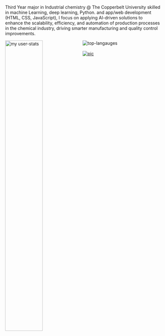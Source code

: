
Third  Year major in Industrial chemistry @ The Copperbelt University skilled in machine Learning, deep learning, Python. 
and app/web development (HTML, CSS, JavaScript), I focus on applying AI-driven solutions to enhance the scalability, efficiency, and automation of production processes in the chemical industry, driving smarter manufacturing and quality control improvements.

<img alt="my user-stats" align="left" width="49%" src="https://github-readme-stats.vercel.app/api?username=Fortune-Siwakwi&show_icons=true">
<img alt="top-langauges" src="https://github-readme-stats.vercel.app/api/top-langs/?username=Fortune-Siwakwi&layout=donut">
<br>
  <int alt="https://github.com/user-attachments/assets/bf77e213-0e1a-489f-ba91-b697ce5a5ab5">



  <br>
  <a href="www.linkedin.com/in/fortune-siwakwi><img alt="fff"> <img  alt="pic" src="https://github.com/user-attachments/assets/bf77e213-0e1a-489f-ba91-b697ce5a5ab5"></a>
<link hrf="www.linkedin.com/in/fortune-siwakw><a/>
